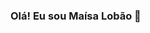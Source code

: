 ### Olá! Eu sou Maísa Lobão 👋

<!--
**maisalobao/maisalobao** is a ✨ _special_ ✨ repository because its `README.md` (this file) appears on your GitHub profile.

Here are some ideas to get you started:

- 📊 Estou aprendendo Análise de Dados 
- 💻 Estudando Power BI e SQL
- 👩‍💻 Pronomes: ela/dela

<div align="center">
  <a href="https://github.com/maisalobao">
  <img height="180em" src="https://github-readme-stats.vercel.app/api?username=maisalobao&show_icons=false&theme=dracula&include_all_commits=true&count_private=true"/>
  <img height="180em" src="https://github-readme-stats.vercel.app/api/top-langs/?username=maisalobao&layout=compact&langs_count=7&theme=dracula"/>
</div>
